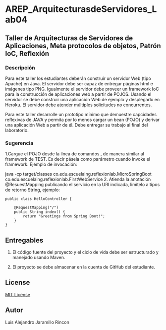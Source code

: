 # AREP_ArquitecturasdeServidores_Lab04

## Taller de Arquitecturas de Servidores de Aplicaciones, Meta protocolos de objetos, Patrón IoC, Reflexión
### Descripción
Para este taller los estudiantes deberán construir un servidor Web (tipo Apache) en Java. El servidor debe ser capaz de entregar páginas html e imágenes tipo PNG. Igualmente el servidor debe proveer un framework IoC para la construcción de aplicaciones web a partir de POJOS. Usando el servidor se debe construir una aplicación Web de ejemplo y desplegarlo en Heroku. El servidor debe atender múltiples solicitudes no concurrentes.

Para este taller desarrolle un prototipo mínimo que demuestre capcidades reflexivas de JAVA y permita por lo menos cargar un bean (POJO) y derivar una aplicación Web a partir de él. Debe entregar su trabajo al final del laboratorio.

### Sugerencia
1.Cargue el POJO desde la línea de comandos , de manera similar al framework de TEST. Es decir pásela como parámetro cuando invoke el framework. Ejemplo de invocación:

java -cp target/classes co.edu.escuelaing.reflexionlab.MicroSpringBoot co.edu.escuelaing.reflexionlab.FirstWebService
2. Atienda la anotación @ResuestMapping publicando el servicio en la URI indicada, limítelo a tipos de retorno String,  ejemplo:
```
public class HelloController {

	@RequestMapping("/")
	public String index() {
		return "Greetings from Spring Boot!";
	}
}
```

## Entregables
1. El código fuente del proyecto y el ciclo de vida debe ser estructurado y manejado usando Maven.

2. El proyecto se debe almacenar en la cuenta de GitHub del estudiante.

## License
[MIT License ](/LICENSE)
## Autor
Luis Alejandro Jaramillo Rincon
